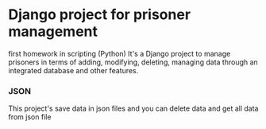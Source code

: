# Django project for prisoner management
first homework in scripting (Python) It's a Django project to manage prisoners in terms of adding, modifying, deleting, managing data through an integrated database and other features.

### JSON
This project's save data in json files and you can delete data and get all data from json file 

